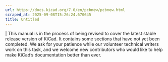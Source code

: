 ```yaml
---
url: https://docs.kicad.org/7.0/en/pcbnew/pcbnew.html
scraped_at: 2025-09-08T15:26:24.670645
title: Untitled
---
```


|  This manual is in the process of being revised to cover the latest stable
release version of KiCad. It contains some sections that have not yet been
completed. We ask for your patience while our volunteer technical writers work
on this task, and we welcome new contributors who would like to help make
KiCad’s documentation better than ever.

